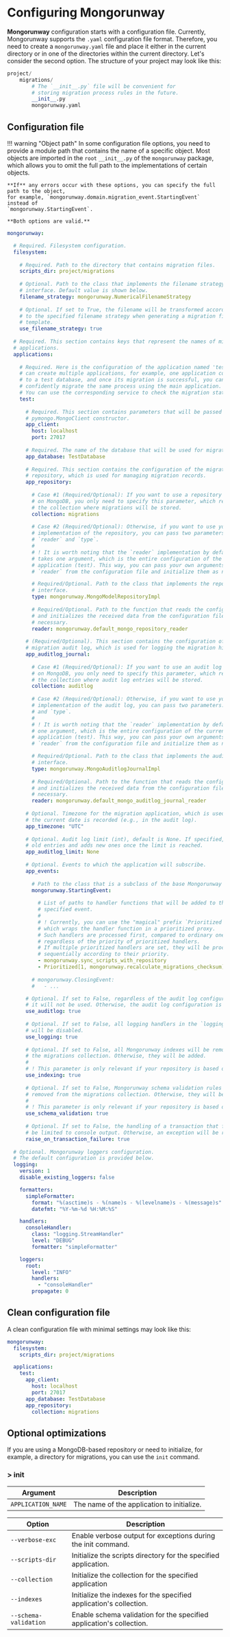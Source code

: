 # Configuring Mongorunway
**Mongorunway** configuration starts with a configuration file. Currently, Mongorunway supports the 
`.yaml` configuration file format. Therefore, you need to create a `mongorunway.yaml` file and place 
it either in the current directory or in one of the directories within the current directory. 
Let's consider the second option. The structure of your project may look like this:

```py
project/
    migrations/
        # The `__init__.py` file will be convenient for 
        # storing migration process rules in the future.
        __init__.py 
        mongorunway.yaml
```

## Configuration file

!!! warning "Object path"
    In some configuration file options, you need to provide a module path that contains the 
    name of a specific object. Most objects are imported in the `root` `__init__.py` of the 
    `mongorunway` package, which allows you to omit the full path to the implementations of 
    certain objects.
    
    **If** any errors occur with these options, you can specify the full path to the object, 
    for example, `mongorunway.domain.migration_event.StartingEvent` instead of 
    `mongorunway.StartingEvent`. 

    **Both options are valid.**

```yaml
mongorunway:

  # Required. Filesystem configuration.
  filesystem:
    
    # Required. Path to the directory that contains migration files.
    scripts_dir: project/migrations
    
    # Optional. Path to the class that implements the filename strategy 
    # interface. Default value is shown below.
    filename_strategy: mongorunway.NumericalFilenameStrategy
    
    # Optional. If set to True, the filename will be transformed according 
    # to the specified filename strategy when generating a migration file 
    # template.
    use_filename_strategy: true
  
  # Required. This section contains keys that represent the names of migration 
  # applications.
  applications:
    
    # Required. Here is the configuration of the application named 'test'. You 
    # can create multiple applications, for example, one application connects 
    # to a test database, and once its migration is successful, you can 
    # confidently migrate the same process using the main application.
    # You can use the corresponding service to check the migration status.
    test:
      
      # Required. This section contains parameters that will be passed to the 
      # pymongo.MongoClient constructor.
      app_client:
        host: localhost
        port: 27017
    
      # Required. The name of the database that will be used for migration.
      app_database: TestDatabase
    
      # Required. This section contains the configuration of the migration 
      # repository, which is used for managing migration records.
      app_repository:
        
        # Case #1 (Required/Optional): If you want to use a repository based 
        # on MongoDB, you only need to specify this parameter, which represents 
        # the collection where migrations will be stored.
        collection: migrations
        
        # Case #2 (Required/Optional): Otherwise, if you want to use your own 
        # implementation of the repository, you can pass two parameters: 
        # `reader` and `type`.
        #
        # ! It is worth noting that the `reader` implementation by default 
        # takes one argument, which is the entire configuration of the current
        # application (test). This way, you can pass your own arguments to the 
        # `reader` from the configuration file and initialize them as needed.

        # Required/Optional. Path to the class that implements the repository 
        # interface.
        type: mongorunway.MongoModelRepositoryImpl
        
        # Required/Optional. Path to the function that reads the configuration 
        # and initializes the received data from the configuration file if 
        # necessary.
        reader: mongorunway.default_mongo_repository_reader
      
      # (Required/Optional). This section contains the configuration of the 
      # migration audit log, which is used for logging the migration history.
      app_auditlog_journal:
        
        # Case #1 (Required/Optional): If you want to use an audit log based 
        # on MongoDB, you only need to specify this parameter, which represents 
        # the collection where audit log entries will be stored.
        collection: auditlog
        
        # Case #2 (Required/Optional): Otherwise, if you want to use your own 
        # implementation of the audit log, you can pass two parameters: `reader` 
        # and `type`.
        #
        # ! It is worth noting that the `reader` implementation by default takes 
        # one argument, which is the entire configuration of the current 
        # application (test). This way, you can pass your own arguments to the 
        # `reader` from the configuration file and initialize them as needed.

        # Required/Optional. Path to the class that implements the audit log 
        # interface.
        type: mongorunway.MongoAuditlogJournalImpl
        
        # Required/Optional. Path to the function that reads the configuration 
        # and initializes the received data from the configuration file if 
        # necessary.
        reader: mongorunway.default_mongo_auditlog_journal_reader
  
      # Optional. Timezone for the migration application, which is used wherever 
      # the current date is recorded (e.g., in the audit log).
      app_timezone: "UTC"
      
      # Optional. Audit log limit (int), default is None. If specified, it deletes  
      # old entries and adds new ones once the limit is reached.
      app_auditlog_limit: None
      
      # Optional. Events to which the application will subscribe.
      app_events:
        
        # Path to the class that is a subclass of the base Mongorunway event.
        mongorunway.StartingEvent:
          
          # List of paths to handler functions that will be added to the 
          # specified event.
          #
          # ! Currently, you can use the "magical" prefix `Prioritized`, 
          # which wraps the handler function in a prioritized proxy. 
          # Such handlers are processed first, compared to ordinary ones, 
          # regardless of the priority of prioritized handlers. 
          # If multiple prioritized handlers are set, they will be processed 
          # sequentially according to their priority.
          - mongorunway.sync_scripts_with_repository
          - Prioritized[1, mongorunway.recalculate_migrations_checksum]
        
        # mongorunway.ClosingEvent:
        #   - ...

      # Optional. If set to False, regardless of the audit log configuration, 
      # it will not be used. Otherwise, the audit log configuration is required.
      use_auditlog: true
      
      # Optional. If set to False, all logging handlers in the `logging` module 
      # will be disabled.
      use_logging: true
      
      # Optional. If set to False, all Mongorunway indexes will be removed from 
      # the migrations collection. Otherwise, they will be added.
      #
      # ! This parameter is only relevant if your repository is based on MongoDB.
      use_indexing: true
      
      # Optional. If set to False, Mongorunway schema validation rules will be 
      # removed from the migrations collection. Otherwise, they will be added.
      #
      # ! This parameter is only relevant if your repository is based on MongoDB.
      use_schema_validation: true
      
      # Optional. If set to False, the handling of a transaction that fails will 
      # be limited to console output. Otherwise, an exception will be raised.
      raise_on_transaction_failure: true
  
  # Optional. Mongorunway loggers configuration.
  # The default configuration is provided below.
  logging:
    version: 1
    disable_existing_loggers: false

    formatters:
      simpleFormatter:
        format: "%(asctime)s - %(name)s - %(levelname)s - %(message)s"
        datefmt: "%Y-%m-%d %H:%M:%S"

    handlers:
      consoleHandler:
        class: "logging.StreamHandler"
        level: "DEBUG"
        formatter: "simpleFormatter"

    loggers:
      root:
        level: "INFO"
        handlers:
          - "consoleHandler"
        propagate: 0
```

## Clean configuration file
A clean configuration file with minimal settings may look like this:

```yaml
mongorunway:
  filesystem:
    scripts_dir: project/migrations

  applications:
    test:
      app_client:
        host: localhost
        port: 27017
      app_database: TestDatabase
      app_repository:
        collection: migrations
```

## Optional optimizations
If you are using a MongoDB-based repository or need to initialize, for example, a directory 
for migrations, you can use the `init` command.

### > init
| Argument                 | Description                                |
|--------------------------|--------------------------------------------|
| `APPLICATION_NAME`       | The name of the application to initialize. |

| Option   | Description                         |
|----------|-------------------------------------|
| `--verbose-exc`    | Enable verbose output for exceptions during the init command. |
| `--scripts-dir`    | Initialize the scripts directory for the specified application. |
| `--collection` | Initialize the collection for the specified application |
| `--indexes` | Initialize the indexes for the specified application's collection. |
| `--schema-validation` | Enable schema validation for the specified application's collection. |
